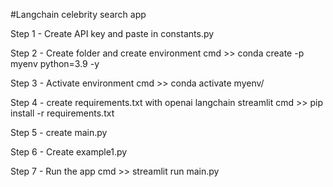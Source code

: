 #Langchain celebrity search app

Step 1 - Create API key and paste in constants.py

Step 2 - Create folder and create environment
cmd >> conda create -p myenv python=3.9 -y

Step 3 - Activate environment 
cmd >> conda activate myenv/

Step 4 - create requirements.txt with 
openai
langchain
streamlit
cmd >> pip install -r requirements.txt

Step 5 - create main.py
<check code in main.py file>

Step 6 - 
Create example1.py
<check code in example1.py file>

Step 7 - Run the app
cmd >> streamlit run main.py
